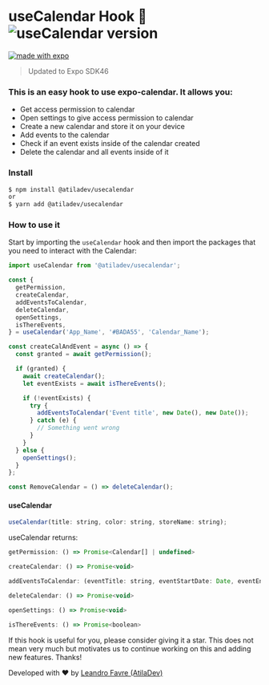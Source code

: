 # useCalendar Hook 🚀 <img alt="useCalendar version" src="https://img.shields.io/npm/v/@atiladev/usecalendar.svg?style=flat-square&label=Version&labelColor=000000&color=3949AB">

[![made with expo](https://img.shields.io/badge/MADE%20WITH%20EXPO-000.svg?style=for-the-badge&logo=expo&labelColor=4630eb&logoWidth=20)](https://github.com/expo/expo)

> Updated to Expo SDK46

### This is an easy hook to use expo-calendar. It allows you:

- Get access permission to calendar
- Open settings to give access permission to calendar
- Create a new calendar and store it on your device
- Add events to the calendar
- Check if an event exists inside of the calendar created
- Delete the calendar and all events inside of it

### Install

```sh
$ npm install @atiladev/usecalendar
or
$ yarn add @atiladev/usecalendar
```

### How to use it

Start by importing the `useCalendar` hook and then import the packages that you need to interact with the Calendar:

```js
import useCalendar from '@atiladev/usecalendar';

const {
  getPermission,
  createCalendar,
  addEventsToCalendar,
  deleteCalendar,
  openSettings,
  isThereEvents,
} = useCalendar('App_Name', '#BADA55', 'Calendar_Name');

const createCalAndEvent = async () => {
  const granted = await getPermission();

  if (granted) {
    await createCalendar();
    let eventExists = await isThereEvents();

    if (!eventExists) {
      try {
        addEventsToCalendar('Event title', new Date(), new Date());
      } catch (e) {
        // Something went wrong
      }
    }
  } else {
    openSettings();
  }
};

const RemoveCalendar = () => deleteCalendar();
```

#### useCalendar

```js
useCalendar(title: string, color: string, storeName: string);
```

useCalendar returns:

```js
getPermission: () => Promise<Calendar[] | undefined>

createCalendar: () => Promise<void>

addEventsToCalendar: (eventTitle: string, eventStartDate: Date, eventEndDate: Date) => Promise<void>

deleteCalendar: () => Promise<void>

openSettings: () => Promise<void>

isThereEvents: () => Promise<boolean>
```

If this hook is useful for you, please consider giving it a star. This does not mean very much but motivates us to continue working on this and adding new features. Thanks!

Developed with ❤️ by [Leandro Favre (AtilaDev)](https://github.com/AtilaDev-team)
